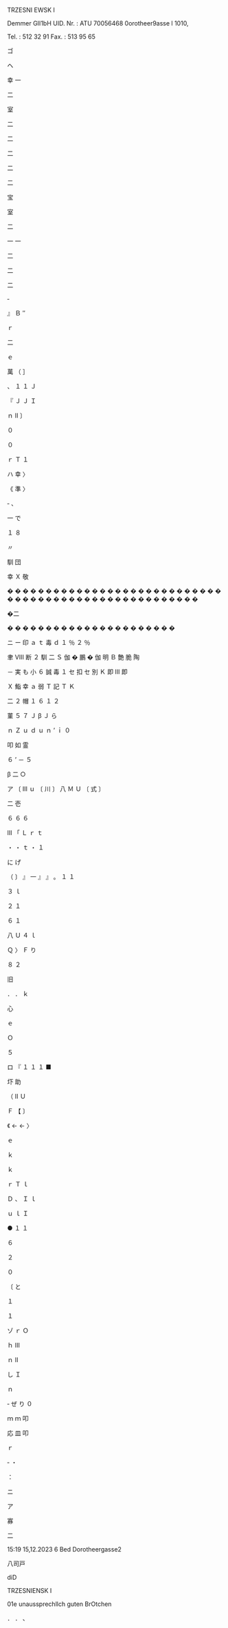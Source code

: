 TRZESNI EWSK I

Demmer GII1bH
UID. Nr. : ATU 70056468
0orotheer9asse l
1010,

Tel. : 512 32 91
Fax. : 513 95 65

ゴ

ヘ

幸
一

二

室

二

二

二

二

二

宝

室

二

一
一

二

二

二

‐

』
Ｂ
″

ｒ

二

ｅ

萬
（
］

、
１
１
Ｊ

『
Ｊ
Ｊ
Ｉ

ｎ
Ⅱ
〕

０

０

ｒ
Ｔ
１

ハ
幸
〉

《
準
〉

‐
、

一
で

１
８

〃

馴
団

幸
Ｘ
敬

�
�
�
�
�
�
�
�
�
�
�
�
�
�
�
�
�
�
�
�
�
�
�
�
�
�
�
�
�
�
�
�
�
�
�
�
�
�
�
�
�
�
�
�
�
�
�
�
�
�
�
�
�

�二

�
�
�
�
�
�
�
�
�
�
�
�
�
�
�
�
�
�
�
�
�
�

ニ
ー
印
ａ
ｔ
毒
ｄ
１
％
２
％

聿
Ⅷ
断
２
馴
二
Ｓ
伽
�
鵬
�
伽
明
Ｂ
艶
脆
陶

－
実
も
小
６
誠
毒
１
セ
扣
セ
別
Ｋ
即
Ⅲ
即

Ｘ
鮨
幸
ａ
弱
Ｔ
記
Ｔ
Ｋ

二
２
帽
１
６
１
２

菫
５
７
Ｊ
β
Ｊ
ら

ｎ
Ｚ
ｕ
ｄ
ｕ
ｎ
’
ｉ
０

叩
如
霊

６
’
－
５

β
二
○

ア
〔
Ⅲ
ｕ
〔
川
〕
八
Ｍ
Ｕ
〔
式
〕

二
壱

６
６
６

Ⅲ
「
Ｌ
ｒ
ｔ

・
・
ｔ
・
１

に
げ

（
〕
』
一
』
』
。
１
１

３
ｌ

２
１

６
１

八
Ｕ
４
ｌ

Ｑ
〉
Ｆ
り

８
２

旧

．
．
ｋ

心

ｅ

Ｏ

５

ロ
『
１
１
１
■

圷
助

（
Ⅱ
Ｕ

Ｆ
【
〕

《
←
←
〉

ｅ

ｋ

ｋ

ｒ
Ｔ
ｌ

Ｄ
、
Ｉ
ｌ

ｕ
ｌ
Ｉ

●
１
１

６

２

０

〔
と

１

１

ゾ
ｒ
Ｏ

ｈ
Ⅲ

ｎ
Ⅱ

し
Ｉ

ｎ

‐
ぜ
り
０

ｍ
ｍ
叩

応
皿
叩

ｒ

‐
・

：

ニ

ア

寡

二

15:19 15,12.2023 6 Bed Dorotheergasse2

八司戸

diD

TRZESNIENSK I

01e unaussprechllch guten BrOtchen

．
．
、
